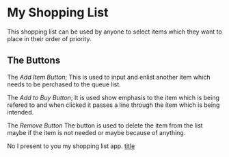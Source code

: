 # My Shopping List
This shopping list can be used by anyone to select items which they want to place in their order of priority.

## The Buttons
The *Add Item Button*; This is used to input and enlist another item which needs to be perchased to the queue list.

The *Add to Buy Button*; It is used show emphasis to the item which is being refered to and when clicked it passes a line through the item which is being intended.

The *Remove Button* The button is used to delete the item from the list maybe if the item is not needed or maybe because of anything.

No I present to you my shopping list app.
[title](https://titus-cloud.github.io/code-challenge-week-2/)